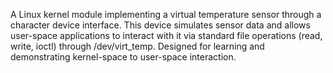 A Linux kernel module implementing a virtual temperature sensor through a character device interface. This device simulates sensor data and allows user-space applications to interact with it via standard file operations (read, write, ioctl) through /dev/virt_temp. Designed for learning and demonstrating kernel-space to user-space interaction.
